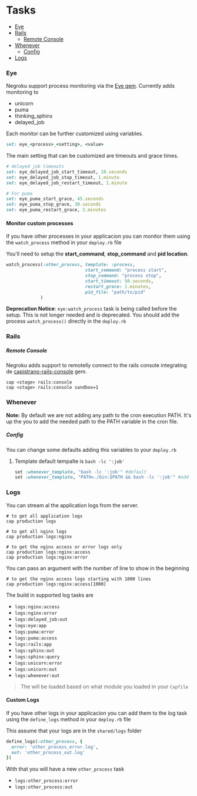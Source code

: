 # Tasks

* [Eye](#eye)
* [Rails](#rails)
    * [Remote Console](#remote-console)
* [Whenever](#whenever)
    * [Config](#config)
* [Logs](#logs)

### Eye

Negroku support process monitoring via the [Eye gem](https://github.com/kostya/eye). Currently adds monitoring to

- unicorn
- puma
- thinking_sphinx
- delayed_job

Each monitor can be further customized using variables.

```ruby
set: eye_<process>_<setting>, <value>
```

The main setting that can be customized are timeouts and grace times.

```ruby
# delayed job timeouts
set: eye_delayed_job_start_timeout, 20.seconds
set: eye_delayed_job_stop_timeout, 1.minute
set: eye_delayed_job_restart_timeout, 1.minute

# For puma
set: eye_puma_start_grace, 45.seconds
set: eye_puma_stop_grace, 30.seconds
set: eye_puma_restart_grace, 2.minutes
```

#### Monitor custom processes

If you have other processes in your applicacion you can monitor them
using the `watch_process` method in your `deploy.rb` file

You'll need to setup the **start_command**, **stop_command** and **pid location**.

```ruby
watch_process(:other_process, template: :process,
                              start_command: "process start",
                              stop_command: "process stop",
                              start_timeout: 50.seconds,
                              restart_grace: 1.minutes,
                              pid_file: "path/to/pid"
             )
```

**Deprecation Notice**: `eye:watch_process` task is being called before the setup. This is not longer needed and is deprecated. You should add the process `watch_process()` directly in the `deploy.rb`

### Rails

##### Remote Console

Negroku adds support to remotelly connect to the rails console integrating de [capistrano-rails-console][1] gem.

```shell
cap <stage> rails:console
cap <stage> rails:console sandbox=1
```

[1]: https://github.com/ydkn/capistrano-rails-console

### Whenever

**Note:** By default we are not adding any path to the cron execution PATH. It's up the you to add the needed path to the PATH variable in the cron file.

##### Config
You can change some defaults adding this variables to your `deploy.rb`

1. Template
default tempalte is `bash -lc ':job'`

    ```ruby
    set :whenever_template, "bash -lc ':job'" #default
    set :whenever_template, "PATH=./bin:$PATH && bash -lc ':job'" #add location to the path
    ```

### Logs

You can stream al the application logs from the server.

```shell
# to get all application logs
cap production logs

# to get all nginx logs
cap production logs:nginx

# to get the nginx access or error logs only
cap production logs:nginx:access
cap production logs:nginx:error
```

You can pass an argument with the number of line to show in the beginning

```shell
# to get the nginx access logs starting with 1000 lines
cap production logs:nginx:access[1000]
```

The build in supported log tasks are


- `logs:nginx:access`
- `logs:nginx:error`
- `logs:delayed_job:out`
- `logs:eye:app`
- `logs:puma:error`
- `logs:puma:access`
- `logs:rails:app`
- `logs:sphinx:out`
- `logs:sphinx:query`
- `logs:unicorn:error`
- `logs:unicorn:out`
- `logs:whenever:out`

> The will be loaded based on what module you loaded in your `Capfile`

#### Custom Logs

If you have other logs in your applicacion you can add them to the log task
using the `define_logs` method in your `deploy.rb` file

This assume that your logs are in the `shared/logs` folder

```ruby
define_logs(:other_process, {
  error: 'other_process_error.log',
  out: 'other_process_out.log'
})
```

With that you will have a new `other_process` task

- `logs:other_process:error`
- `logs:other_process:out`
